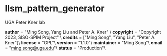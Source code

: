 # llsm_pattern_generator
UGA Peter Kner lab


__author__ = "Ming Song, Yang Liu and Peter A. Kner" \\
__copyright__ = "Copyright 2023, SISO-SPIM Project" \\
__credits__ = ["Ming Song", "Yang Liu", "Peter A. Kner"]\\
__license__ = "GPL"\\
__version__ = "1.1.0"\\
__maintainer__ = "Ming Song"\\
__email__ = "ming.song@uga.edu"\\
__status__ = "Production"\\